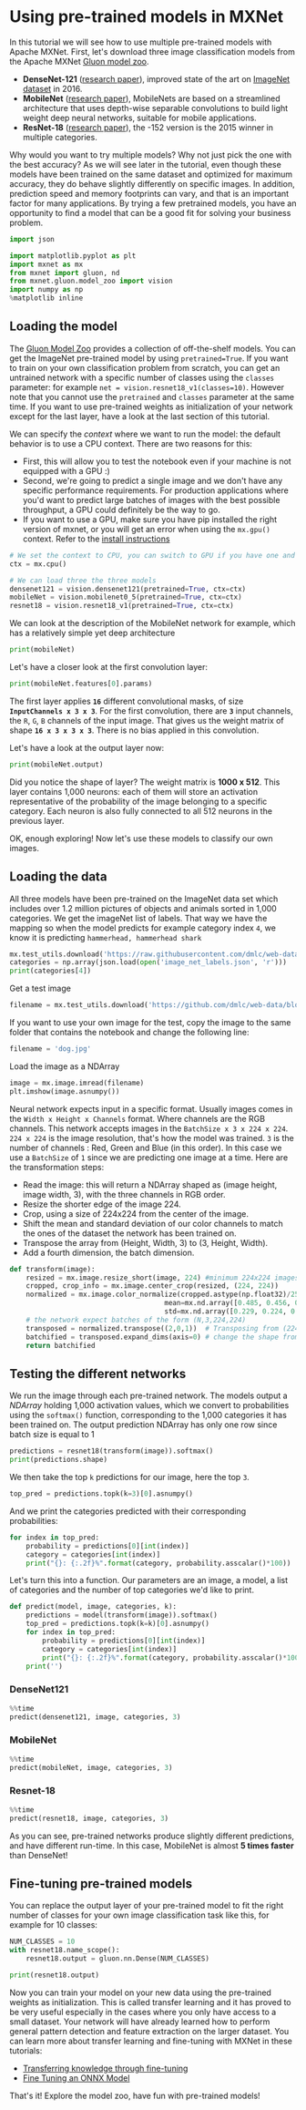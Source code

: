 <!--- Licensed to the Apache Software Foundation (ASF) under one -->
<!--- or more contributor license agreements.  See the NOTICE file -->
<!--- distributed with this work for additional information -->
<!--- regarding copyright ownership.  The ASF licenses this file -->
<!--- to you under the Apache License, Version 2.0 (the -->
<!--- "License"); you may not use this file except in compliance -->
<!--- with the License.  You may obtain a copy of the License at -->

<!---   http://www.apache.org/licenses/LICENSE-2.0 -->

<!--- Unless required by applicable law or agreed to in writing, -->
<!--- software distributed under the License is distributed on an -->
<!--- "AS IS" BASIS, WITHOUT WARRANTIES OR CONDITIONS OF ANY -->
<!--- KIND, either express or implied.  See the License for the -->
<!--- specific language governing permissions and limitations -->
<!--- under the License. -->

# Using pre-trained models in MXNet


In this tutorial we will see how to use multiple pre-trained models with Apache MXNet. First, let's download three image classification models from the Apache MXNet [Gluon model zoo](https://mxnet.apache.org/api/python/gluon/model_zoo.html).
* **DenseNet-121** ([research paper](https://arxiv.org/abs/1608.06993)), improved state of the art on [ImageNet dataset](http://image-net.org/challenges/LSVRC) in 2016.
* **MobileNet** ([research paper](https://arxiv.org/abs/1704.04861)), MobileNets are based on a streamlined architecture that uses depth-wise separable convolutions to build light weight deep neural networks, suitable for mobile applications.
* **ResNet-18** ([research paper](https://arxiv.org/abs/1512.03385v1)), the -152 version is the 2015 winner in multiple categories.

Why would you want to try multiple models? Why not just pick the one with the best accuracy? As we will see later in the tutorial, even though these models have been trained on the same dataset and optimized for maximum accuracy, they do behave slightly differently on specific images. In addition, prediction speed and memory footprints can vary, and that is an important factor for many applications. By trying a few pretrained models, you have an opportunity to find a model that can be a good fit for solving your business problem.


```python
import json

import matplotlib.pyplot as plt
import mxnet as mx
from mxnet import gluon, nd
from mxnet.gluon.model_zoo import vision
import numpy as np
%matplotlib inline
```

## Loading the model

The [Gluon Model Zoo](https://mxnet.apache.org/api/python/gluon/model_zoo.html) provides a collection of off-the-shelf models. You can get the ImageNet pre-trained model by using `pretrained=True`.
If you want to train on your own classification problem from scratch, you can get an untrained network with a specific number of classes using the `classes` parameter: for example `net = vision.resnet18_v1(classes=10)`. However note that you cannot use the `pretrained` and `classes` parameter at the same time. If you want to use pre-trained weights as initialization of your network except for the last layer, have a look at the last section of this tutorial.

We can specify the *context* where we want to run the model: the default behavior is to use a CPU context. There are two reasons for this:
* First, this will allow you to test the notebook even if your machine is not equipped with a GPU :)
* Second, we're going to predict a single image and we don't have any specific performance requirements. For production applications where you'd want to predict large batches of images with the best possible throughput, a GPU could definitely be the way to go.
* If you want to use a GPU, make sure you have pip installed the right version of mxnet, or you will get an error when using the `mx.gpu()` context. Refer to the [install instructions](/get_started)


```python
# We set the context to CPU, you can switch to GPU if you have one and installed a compatible version of MXNet
ctx = mx.cpu()
```


```python
# We can load three the three models
densenet121 = vision.densenet121(pretrained=True, ctx=ctx)
mobileNet = vision.mobilenet0_5(pretrained=True, ctx=ctx)
resnet18 = vision.resnet18_v1(pretrained=True, ctx=ctx)
```

We can look at the description of the MobileNet network for example, which has a relatively simple yet deep architecture


```python
print(mobileNet)
```


Let's have a closer look at the first convolution layer:


```python
print(mobileNet.features[0].params)
```

The first layer applies **`16`** different convolutional masks, of size **`InputChannels x 3 x 3`**. For the first convolution, there are **`3`** input channels, the `R`, `G`, `B` channels of the input image. That gives us the weight matrix of shape **`16 x 3 x 3 x 3`**. There is no bias applied in this convolution.

Let's have a look at the output layer now:


```python
print(mobileNet.output)
```


Did you notice the shape of layer? The weight matrix is **1000 x 512**. This layer contains 1,000 neurons: each of them will store an activation representative of the probability of the image belonging to a specific category. Each neuron is also fully connected to all 512 neurons in the previous layer.

OK, enough exploring! Now let's use these models to classify our own images.

## Loading the data
All three models have been pre-trained on the ImageNet data set which includes over 1.2 million pictures of objects and animals sorted in 1,000 categories.
We get the imageNet list of labels. That way we have the mapping so when the model predicts for example category index `4`, we know it is predicting `hammerhead, hammerhead shark`


```python
mx.test_utils.download('https://raw.githubusercontent.com/dmlc/web-data/master/mxnet/doc/tutorials/onnx/image_net_labels.json')
categories = np.array(json.load(open('image_net_labels.json', 'r')))
print(categories[4])
```

Get a test image


```python
filename = mx.test_utils.download('https://github.com/dmlc/web-data/blob/master/mxnet/doc/tutorials/onnx/images/dog.jpg?raw=true', fname='dog.jpg')
```

If you want to use your own image for the test, copy the image to the same folder that contains the notebook and change the following line:


```python
filename = 'dog.jpg'
```

Load the image as a NDArray


```python
image = mx.image.imread(filename)
plt.imshow(image.asnumpy())
```

Neural network expects input in a specific format. Usually images comes in the `Width x Height x Channels` format. Where channels are the RGB channels.
This network accepts images in the `BatchSize x 3 x 224 x 224`. `224 x 224` is the image resolution, that's how the model was trained. `3` is the number of channels : Red, Green and Blue (in this order). In this case we use a `BatchSize` of `1` since we are predicting one image at a time.
Here are the transformation steps:
* Read the image: this will return a NDArray shaped as (image height, image width, 3), with the three channels in RGB order.
* Resize the shorter edge of the image 224.
* Crop, using a size of 224x224 from the center of the image.
* Shift the mean and standard deviation of our color channels to match the ones of the dataset the network has been trained on.
* Transpose the array from (Height, Width, 3) to (3, Height, Width).
* Add a fourth dimension, the batch dimension.



```python
def transform(image):
    resized = mx.image.resize_short(image, 224) #minimum 224x224 images
    cropped, crop_info = mx.image.center_crop(resized, (224, 224))
    normalized = mx.image.color_normalize(cropped.astype(np.float32)/255,
                                      mean=mx.nd.array([0.485, 0.456, 0.406]),
                                      std=mx.nd.array([0.229, 0.224, 0.225]))
    # the network expect batches of the form (N,3,224,224)
    transposed = normalized.transpose((2,0,1))  # Transposing from (224, 224, 3) to (3, 224, 224)
    batchified = transposed.expand_dims(axis=0) # change the shape from (3, 224, 224) to (1, 3, 224, 224)
    return batchified
```

## Testing the different networks
We run the image through each pre-trained network. The models output a *NDArray* holding 1,000 activation values, which we convert to probabilities using the `softmax()` function, corresponding to the 1,000 categories it has been trained on. The output prediction NDArray has only one row since batch size is equal to 1


```python
predictions = resnet18(transform(image)).softmax()
print(predictions.shape)
```


We then take the top `k` predictions for our image, here the top `3`.


```python
top_pred = predictions.topk(k=3)[0].asnumpy()
```

And we print the categories predicted with their corresponding probabilities:


```python
for index in top_pred:
    probability = predictions[0][int(index)]
    category = categories[int(index)]
    print("{}: {:.2f}%".format(category, probability.asscalar()*100))
```


Let's turn this into a function. Our parameters are an image, a model, a list of categories and the number of top categories we'd like to print.


```python
def predict(model, image, categories, k):
    predictions = model(transform(image)).softmax()
    top_pred = predictions.topk(k=k)[0].asnumpy()
    for index in top_pred:
        probability = predictions[0][int(index)]
        category = categories[int(index)]
        print("{}: {:.2f}%".format(category, probability.asscalar()*100))
    print('')
```

### DenseNet121


```python
%%time
predict(densenet121, image, categories, 3)
```


### MobileNet


```python
%%time
predict(mobileNet, image, categories, 3)
```

### Resnet-18


```python
%%time
predict(resnet18, image, categories, 3)
```

As you can see, pre-trained networks produce slightly different predictions, and have different run-time. In this case, MobileNet is almost **5 times faster** than DenseNet!

## Fine-tuning pre-trained models

You can replace the output layer of your pre-trained model to fit the right number of classes for your own image classification task like this, for example for 10 classes:


```python
NUM_CLASSES = 10
with resnet18.name_scope():
    resnet18.output = gluon.nn.Dense(NUM_CLASSES)
```


```python
print(resnet18.output)
```


Now you can train your model on your new data using the pre-trained weights as initialization. This is called transfer learning and it has proved to be very useful especially in the cases where you only have access to a small dataset. Your network will have already learned how to perform general pattern detection and feature extraction on the larger dataset.
You can learn more about transfer learning and fine-tuning with MXNet in these tutorials:
- [Transferring knowledge through fine-tuning](http://gluon.mxnet.io/chapter08_computer-vision/fine-tuning.html)
- [Fine Tuning an ONNX Model](/api/python/docs/tutorials/packages/onnx/fine_tuning_gluon.html)


That's it! Explore the model zoo, have fun with pre-trained models!

<!-- INSERT SOURCE DOWNLOAD BUTTONS -->
